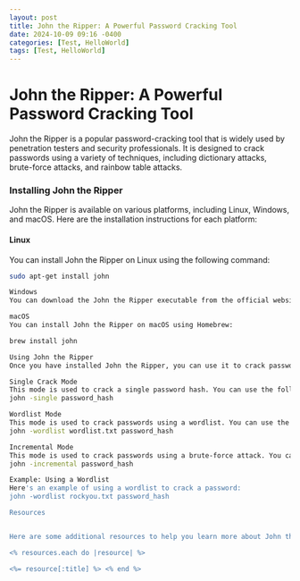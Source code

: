 ```yaml
---
layout: post
title: John the Ripper: A Powerful Password Cracking Tool
date: 2024-10-09 09:16 -0400
categories: [Test, HelloWorld] 
tags: [Test, HelloWorld]
---
```



**John the Ripper: A Powerful Password Cracking Tool**
=====================================

John the Ripper is a popular password-cracking tool that is widely used by penetration testers and security professionals. It is designed to crack passwords using a variety of techniques, including dictionary attacks, brute-force attacks, and rainbow table attacks.

### Installing John the Ripper

John the Ripper is available on various platforms, including Linux, Windows, and macOS. Here are the installation instructions for each platform:

#### Linux

You can install John the Ripper on Linux using the following command:
```bash
sudo apt-get install john

Windows
You can download the John the Ripper executable from the official website and install it on your Windows machine.

macOS
You can install John the Ripper on macOS using Homebrew:

brew install john

Using John the Ripper
Once you have installed John the Ripper, you can use it to crack passwords using the following commands:

Single Crack Mode
This mode is used to crack a single password hash. You can use the following command:
john -single password_hash

Wordlist Mode
This mode is used to crack passwords using a wordlist. You can use the following command:
john -wordlist wordlist.txt password_hash

Incremental Mode
This mode is used to crack passwords using a brute-force attack. You can use the following command:
john -incremental password_hash

Example: Using a Wordlist
Here's an example of using a wordlist to crack a password:
john -wordlist rockyou.txt password_hash

Resources


Here are some additional resources to help you learn more about John the Ripper and password cracking: <% resources = [ { title: "John the Ripper Official Website", url: "https://www.openwall.com/john/" }, { title: "John the Ripper Documentation", url: "https://www.openwall.com/john/doc/" }, { title: "Password Cracking with John the Ripper (Tutorial)", url: "https://www.hackingtutorials.org/wi-fi-hacking/password-cracking-with-john-the-ripper/" }, { title: "John the Ripper Cheat Sheet", url: "https://www.cheatography.com/davechild/cheat-sheets/john-the-ripper/" } ] %>

<% resources.each do |resource| %>

<%= resource[:title] %> <% end %>